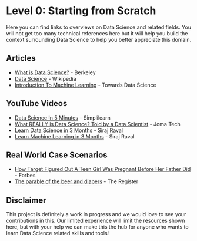 # Level 0: Starting from Scratch

Here you can find links to overviews on Data Science and related fields. You will not get too many technical references here but it will help you build the context surrounding Data Science to help you better appreciate this domain.

## Articles
- [What is Data Science?](https://datascience.berkeley.edu/about/what-is-data-science/) - Berkeley  
- [Data Science](https://en.wikipedia.org/wiki/Data_science) - Wikipedia
- [Introduction To Machine Learning](https://towardsdatascience.com/introduction-to-machine-learning-db7c668822c4) - Towards Data Science

## YouTube Videos
- [Data Science In 5 Minutes](https://www.youtube.com/watch?v=X3paOmcrTjQ) - Simplilearn
- [What REALLY is Data Science? Told by a Data Scientist](https://www.youtube.com/watch?v=xC-c7E5PK0Y) - Joma Tech
- [Learn Data Science in 3 Months](https://www.youtube.com/watch?v=9rDhY1P3YLA) - Siraj Raval
- [Learn Machine Learning in 3 Months](https://www.youtube.com/watch?v=Cr6VqTRO1v0&t=91s) - Siraj Raval

## Real World Case Scenarios
- [How Target Figured Out A Teen Girl Was Pregnant Before Her Father Did](https://www.forbes.com/sites/kashmirhill/2012/02/16/how-target-figured-out-a-teen-girl-was-pregnant-before-her-father-did/#ce725fb66686) - Forbes
- [The parable of the beer and diapers](https://www.theregister.co.uk/2006/08/15/beer_diapers/) - The Register

## Disclaimer

This project is definitely a work in progress and we would love to see your contributions in this. Our limited experience will limit the resources shown here, but with your help we can make this the hub for anyone who wants to learn Data Science related skills and tools!